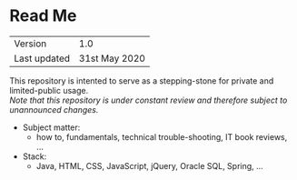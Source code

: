 # Read Me #

<table>
<tr><td>Version</td><td>1.0</td></tr>  
<tr><td>Last updated</td><td>31st May 2020</td></tr> 
</table>


This repository is intented to serve as a stepping-stone for private and limited-public usage.  
*Note that this repository is under constant review and therefore subject to unannounced changes.*  

* Subject matter:  
    - how to, fundamentals, technical trouble-shooting, IT book reviews, ...  
* Stack:  
    - Java, HTML, CSS, JavaScript, jQuery, Oracle SQL, Spring, ...  

